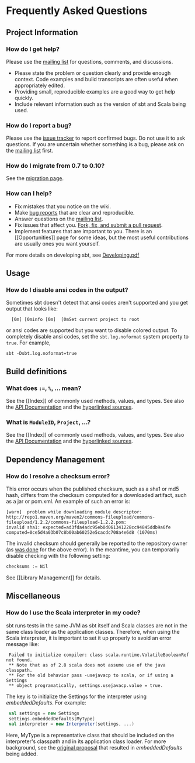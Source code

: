 [mailing list]: http://groups.google.com/group/simple-build-tool/topics
[issue tracker]: https://github.com/harrah/xsbt/issues
[migration page]: https://github.com/harrah/xsbt/wiki/Migrating-from-SBT-0.7.x-to-0.10.x
[checksum report]: https://issues.sonatype.org/browse/MVNCENTRAL-46
[original proposal]: https://gist.github.com/404272
[API Documentation]: http://harrah.github.com/xsbt/latest/api/index.html
[hyperlinked sources]: http://harrah.github.com/xsbt/latest/sxr/index.html

# Frequently Asked Questions

## Project Information

### How do I get help?

Please use the [mailing list] for questions, comments, and discussions.

* Please state the problem or question clearly and provide enough context.  Code examples and build transcripts are often useful when appropriately edited.
* Providing small, reproducible examples are a good way to get help quickly.
* Include relevant information such as the version of sbt and Scala being used.

### How do I report a bug?

Please use the [issue tracker] to report confirmed bugs.  Do not use it to ask questions.  If you are uncertain whether something is a bug, please ask on the [mailing list] first.

### How do I migrate from 0.7 to 0.10?

See the [migration page].

### How can I help?

* Fix mistakes that you notice on the wiki.
* Make [bug reports][issue tracker] that are clear and reproducible.
* Answer questions on the [mailing list].
* Fix issues that affect you.  [Fork, fix, and submit a pull request](http://help.github.com/fork-a-repo/).
* Implement features that are important to you.  There is an [[Opportunities]] page for some ideas, but the most useful contributions are usually ones you want yourself.

For more details on developing sbt, see [Developing.pdf](http://harrah.github.com/xsbt/Developing.pdf)

## Usage

### How do I disable ansi codes in the output?

Sometimes sbt doesn't detect that ansi codes aren't supported and you get output that looks like:

```
  [0m[ [0minfo [0m]  [0mSet current project to root
```

or ansi codes are supported but you want to disable colored output.  To completely disable ansi codes, set the `sbt.log.noformat` system property to `true`.  For example,

```
sbt -Dsbt.log.noformat=true
```

## Build definitions

### What does `:=`, `%`, ... mean?  

See the [[Index]] of commonly used methods, values, and types.  See also the [API Documentation] and the [hyperlinked sources].

### What is `ModuleID`, `Project`, ...?

See the [[Index]] of commonly used methods, values, and types.  See also the [API Documentation] and the [hyperlinked sources].

## Dependency Management

### How do I resolve a checksum error?

This error occurs when the published checksum, such as a sha1 or md5 hash, differs from the checksum computed for a downloaded artifact, such as a jar or pom.xml.  An example of such an error is:

```
[warn]  problem while downloading module descriptor:
http://repo1.maven.org/maven2/commons-fileupload/commons-fileupload/1.2.2/commons-fileupload-1.2.2.pom: 
invalid sha1: expected=ad3fda4adc95eb0d061341228cc94845ddb9a6fe computed=0ce5d4a03b07c8b00ab60252e5cacdc708a4e6d8 (1070ms) 
```

The invalid checksum should generally be reported to the repository owner (as [was done][checksum report] for the above error).  In the meantime, you can temporarily disable checking with the following setting:

```scala
checksums := Nil
```

See [[Library Management]] for details.

## Miscellaneous

### How do I use the Scala interpreter in my code?

sbt runs tests in the same JVM as sbt itself and Scala classes are not in the same class loader as the application classes.  Therefore, when using the Scala interpreter, it is important to set it up properly to avoid an error message like:

```
 Failed to initialize compiler: class scala.runtime.VolatileBooleanRef not found.
 ** Note that as of 2.8 scala does not assume use of the java classpath.
 ** For the old behavior pass -usejavacp to scala, or if using a Settings
 ** object programatically, settings.usejavacp.value = true.
```

The key is to initialize the Settings for the interpreter using _embeddedDefaults_.  For example:

```scala
 val settings = new Settings
 settings.embeddedDefaults[MyType]
 val interpreter = new Interpreter(settings, ...)
```

Here, MyType is a representative class that should be included on the interpreter's classpath and in its application class loader.  For more background, see the [original proposal] that resulted in _embeddedDefaults_ being added.
